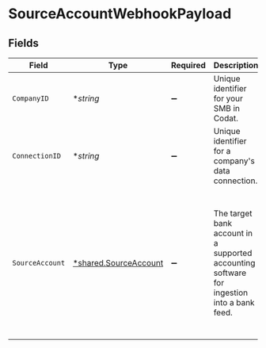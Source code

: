 # SourceAccountWebhookPayload


## Fields

| Field                                                                                                                                                                                                                                   | Type                                                                                                                                                                                                                                    | Required                                                                                                                                                                                                                                | Description                                                                                                                                                                                                                             | Example                                                                                                                                                                                                                                 |
| --------------------------------------------------------------------------------------------------------------------------------------------------------------------------------------------------------------------------------------- | --------------------------------------------------------------------------------------------------------------------------------------------------------------------------------------------------------------------------------------- | --------------------------------------------------------------------------------------------------------------------------------------------------------------------------------------------------------------------------------------- | --------------------------------------------------------------------------------------------------------------------------------------------------------------------------------------------------------------------------------------- | --------------------------------------------------------------------------------------------------------------------------------------------------------------------------------------------------------------------------------------- |
| `CompanyID`                                                                                                                                                                                                                             | **string*                                                                                                                                                                                                                               | :heavy_minus_sign:                                                                                                                                                                                                                      | Unique identifier for your SMB in Codat.                                                                                                                                                                                                | 8a210b68-6988-11ed-a1eb-0242ac120002                                                                                                                                                                                                    |
| `ConnectionID`                                                                                                                                                                                                                          | **string*                                                                                                                                                                                                                               | :heavy_minus_sign:                                                                                                                                                                                                                      | Unique identifier for a company's data connection.                                                                                                                                                                                      | 2e9d2c44-f675-40ba-8049-353bfcb5e171                                                                                                                                                                                                    |
| `SourceAccount`                                                                                                                                                                                                                         | [*shared.SourceAccount](../../../pkg/models/shared/sourceaccount.md)                                                                                                                                                                    | :heavy_minus_sign:                                                                                                                                                                                                                      | The target bank account in a supported accounting software for ingestion into a bank feed.                                                                                                                                              | {<br/>"id": "acc-002",<br/>"accountName": "account-081",<br/>"sortCode": "123456",<br/>"accountType": "Credit",<br/>"accountNumber": "12345670",<br/>"currency": "GBP",<br/>"balance": 99.99,<br/>"modifiedDate": "2023-01-09T14:14:14.1057478Z",<br/>"status": "pending"<br/>} |